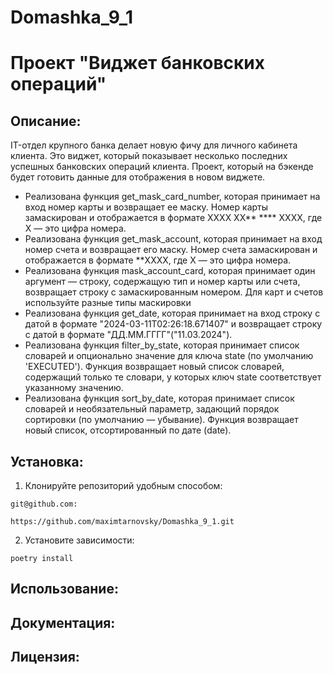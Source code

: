 # Domashka_9_1
# Проект "Виджет банковских операций"

## Описание:

IT-отдел крупного банка делает новую фичу для личного кабинета клиента.
Это виджет, который показывает несколько последних успешных банковских операций клиента.  Проект, 
который на бэкенде будет готовить данные для отображения в новом виджете.

* Реализована функция get_mask_card_number, которая принимает на вход номер карты и возвращает ее маску.
    Номер карты замаскирован и отображается в формате
    XXXX XX** **** XXXX, где X — это цифра номера.
* Реализована функция get_mask_account, которая принимает на вход номер счета и возвращает его маску.
    Номер счета замаскирован и отображается в формате **XXXX,
     где X — это цифра номера.
* Реализована функция mask_account_card, которая принимает один аргумент — строку, содержащую тип и номер
  карты   или счета, возвращает строку с замаскированным номером.
    Для карт и счетов используйте разные типы маскировки
* Реализована функция get_date, которая принимает на вход строку с датой в формате 
    "2024-03-11T02:26:18.671407" и возвращает строку с датой в формате "ДД.ММ.ГГГГ"("11.03.2024").
* Реализована функция filter_by_state, которая принимает список словарей
    и опционально значение для ключа state (по умолчанию 'EXECUTED').
    Функция возвращает новый список словарей, содержащий только те словари,
    у которых ключ state соответствует указанному значению.
* Реализована функция sort_by_date, которая принимает список словарей и необязательный параметр,
    задающий порядок сортировки (по умолчанию — убывание).
    Функция возвращает новый список, отсортированный по дате (date).
## Установка:

1. Клонируйте репозиторий удобным способом:
```
git@github.com:
```
```
https://github.com/maximtarnovsky/Domashka_9_1.git
```

2. Установите зависимости:
```
poetry install
```

## Использование:


## Документация:


## Лицензия:
